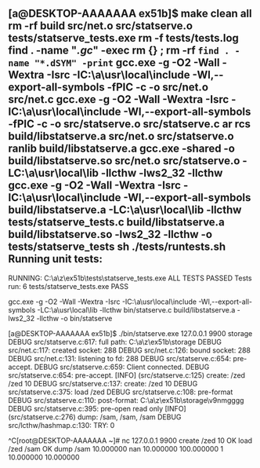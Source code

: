 [a@DESKTOP-AAAAAAA ex51b]$ make clean all
rm -rf build src/net.o src/statserve.o tests/statserve_tests.exe
rm -f tests/tests.log
find . -name "*.gc*" -exec rm {} \;
rm -rf `find . -name "*.dSYM" -print`
gcc.exe -g -O2 -Wall -Wextra -Isrc -IC:\\a\\usr\\local\\include -Wl,--export-all-symbols  -fPIC   -c -o src/net.o src/net.c
gcc.exe -g -O2 -Wall -Wextra -Isrc -IC:\\a\\usr\\local\\include -Wl,--export-all-symbols  -fPIC   -c -o src/statserve.o src/statserve.c
ar rcs build/libstatserve.a src/net.o src/statserve.o
ranlib build/libstatserve.a
gcc.exe -shared -o build/libstatserve.so src/net.o src/statserve.o -LC:\\a\\usr\\local\\lib -llcthw  -lws2_32 -llcthw
gcc.exe -g -O2 -Wall -Wextra -Isrc -IC:\\a\\usr\\local\\include -Wl,--export-all-symbols  build/libstatserve.a  -LC:\\a\\usr\\local\\lib -llcthw   tests/statserve_tests.c build/libstatserve.a build/libstatserve.so  -lws2_32 -llcthw -o tests/statserve_tests
sh ./tests/runtests.sh
Running unit tests:
----
RUNNING: C:\a\z\ex51b\tests\statserve_tests.exe
ALL TESTS PASSED
Tests run: 6
tests/statserve_tests.exe PASS

gcc.exe -g -O2 -Wall -Wextra -Isrc -IC:\\a\\usr\\local\\include -Wl,--export-all-symbols   -LC:\\a\\usr\\local\\lib -llcthw   bin/statserve.c build/libstatserve.a  -lws2_32 -llcthw -o bin/statserve

[a@DESKTOP-AAAAAAA ex51b]$ ./bin/statserve.exe 127.0.0.1 9900 storage
DEBUG src/statserve.c:617: full path: C:\a\z\ex51b\storage
DEBUG src/net.c:117: created socket: 288
DEBUG src/net.c:126: bound socket: 288
DEBUG src/net.c:131: listening to fd: 288
DEBUG src/statserve.c:654: pre-accept.
DEBUG src/statserve.c:659: Client connected.
DEBUG src/statserve.c:654: pre-accept.
[INFO] (src/statserve.c:125) create: /zed /zed 10
DEBUG src/statserve.c:137: create: /zed 10
DEBUG src/statserve.c:375: load /zed
DEBUG src/statserve.c:108: pre-format
DEBUG src/statserve.c:110: post-format: C:\a\z\ex51b\storage\v9nmgggg
DEBUG src/statserve.c:395: pre-open read only
[INFO] (src/statserve.c:276) dump: /sam, /sam, /sam
DEBUG src/lcthw/hashmap.c:130: TRY: 0

^C[root@DESKTOP-AAAAAAA ~]# nc 127.0.0.1 9900
create /zed 10
OK
load /zed /sam
OK
dump /sam
10.000000 nan 10.000000 100.000000 1 10.000000 10.000000
